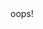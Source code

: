 <!DOCTYPE html>
<html>
  <head>
    <meta charset="UTF-8">
    <meta name="viewport" content="width=device-width, initial-scale=1.0">
    <title>another test.</title>
    <link href="/style.css" rel="stylesheet" type="text/css" media="all">
  </head>
  <body>
oops!
  </body>
</html>
